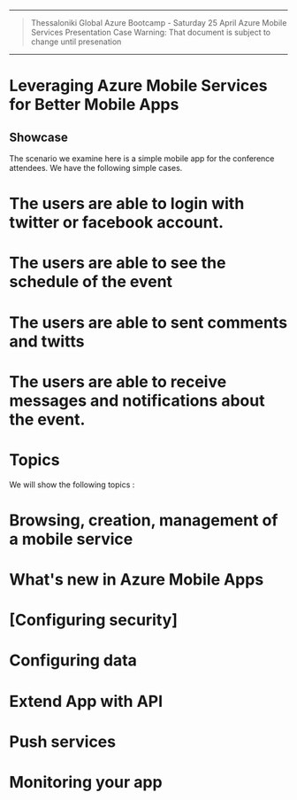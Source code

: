 -----------------------------------------------------------
>Thessaloniki Global Azure Bootcamp - Saturday 25 April
>Azure Mobile Services
>Presentation Case
>Warning: That document is subject to change until presenation
------------------------------------------------------------
# Leveraging Azure Mobile Services for Better Mobile Apps
## Showcase
The scenario we examine here is a simple mobile app for the conference attendees.
We have the following simple cases.
# The users are able to login with twitter or facebook account. 
# The users are able to see the schedule of the event
# The users are able to sent comments and twitts
# The users are able to receive messages and notifications about the event.

# Topics
We will show the following topics :

# Browsing, creation, management of a mobile service
# What's new in Azure Mobile Apps
# [Configuring security]
# Configuring data
# Extend App with API
# Push services
# Monitoring your app

